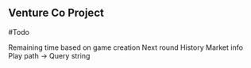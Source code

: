 ## Venture Co Project

#Todo

Remaining time based on game creation
Next round
History
Market info
Play path -> Query string